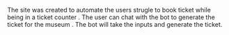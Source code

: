 The site was created to automate the users strugle to book ticket while being in a ticket counter . The user can chat with the bot to generate the ticket for the museum . The bot will take the inputs and generate the ticket.
